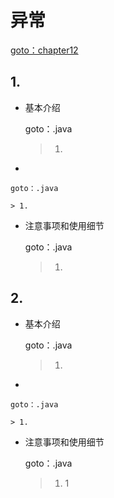 # 异常

[goto：chapter12](https://gitee.com/jia-yan\_dong/code/tree/master/Java/javacode/chapter12)

## 1.

*   基本介绍

    goto：.java

    > 1.


*

    goto：.java

    > 1.


*   注意事项和使用细节

    goto：.java

    > 1.

## 2.

*   基本介绍

    goto：.java

    > 1.


*

    goto：.java

    > 1.


*   注意事项和使用细节

    goto：.java

    > 1. 1
